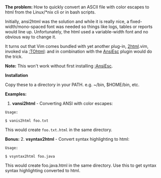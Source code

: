 **The problem:** How to quickly convert an ASCII file with color escapes to html from the Linux/\*nix cli or in bash scripts.

Initially, ansi2html was the solution and while it is really nice, a fixed-width/mono-spaced font was needed so things like logs, tables or reports would line up. Unfortunately, the html used a variable-width font and no obvious way to change it.

It turns out that Vim comes bundled with yet another plug-in, [2html](https://github.com/vim/vim/blob/master/runtime/syntax/2html.vim).vim, invoked via [:TOhtml](http://vimdoc.sourceforge.net/htmldoc/syntax.html#:TOhtml): and in combination with the [AnsiEsc](https://www.vim.org/scripts/script.php?script_id=302) plugin would do the trick.

**Note:** This won't work without first installing [:AnsiEsc](https://www.vim.org/scripts/script.php?script_id=302).

**Installation**

Copy these to a directory in your PATH. e.g. ~/bin, $HOME/bin, etc.

**Examples:**

1. **vansi2html** - Converting ANSI with color escapes:
```
Usage:

$ vanis2html foo.txt
```

This would create `foo.txt.html` in the same directory.

**Bonus:**
2. **vsyntax2html** - Convert syntax highlighting to html:
```
Usage:

$ vsyntax2html foo.java
```

This would create foo.java.html in the same directory. Use this to get syntax syntax highlighting converted to html.
